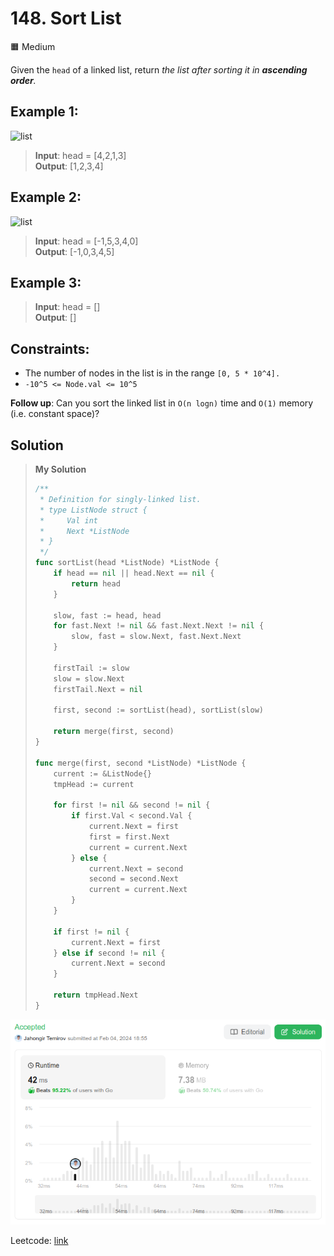 # 148. Sort List
🟧 Medium

Given the `head` of a linked list, return *the list after sorting it in **ascending order**.*

## Example 1:
![list](https://assets.leetcode.com/uploads/2020/09/14/sort_list_1.jpg)
> **Input**: head = [4,2,1,3] \
> **Output**: [1,2,3,4] 

## Example 2:
![list](https://assets.leetcode.com/uploads/2020/09/14/sort_list_2.jpg)
> **Input**: head = [-1,5,3,4,0] \
> **Output**: [-1,0,3,4,5] 

## Example 3:
> **Input**: head = [] \
> **Output**: []

## Constraints:
* The number of nodes in the list is in the range `[0, 5 * 10^4].`
* `-10^5 <= Node.val <= 10^5`

**Follow up**: Can you sort the linked list in `O(n logn)` time and `O(1)` memory (i.e. constant space)?

## Solution
> **My Solution**
> ```go
> /**
>  * Definition for singly-linked list.
>  * type ListNode struct {
>  *     Val int
>  *     Next *ListNode
>  * }
>  */
> func sortList(head *ListNode) *ListNode {
>     if head == nil || head.Next == nil {
>         return head
>     }
> 
>     slow, fast := head, head
>     for fast.Next != nil && fast.Next.Next != nil {
>         slow, fast = slow.Next, fast.Next.Next
>     }
> 
>     firstTail := slow
>     slow = slow.Next
>     firstTail.Next = nil
> 
>     first, second := sortList(head), sortList(slow)
> 
>     return merge(first, second)
> }
> 
> func merge(first, second *ListNode) *ListNode {
>     current := &ListNode{}
>     tmpHead := current
> 
>     for first != nil && second != nil {
>         if first.Val < second.Val {
>             current.Next = first
>             first = first.Next
>             current = current.Next
>         } else {
>             current.Next = second
>             second = second.Next
>             current = current.Next
>         }
>     }
> 
>     if first != nil {
>         current.Next = first
>     } else if second != nil {
>         current.Next = second
>     }
> 
>     return tmpHead.Next
> }
> ```

![result](148.png)

Leetcode: [link](https://leetcode.com/problems/sort-list/description/)